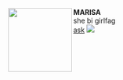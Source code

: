   <img src="https://64.media.tumblr.com/319e5f257cb7d09975af209de7e38b1f/fc2ea4d78d679328-a3/s640x960/a0c1ca425692a3508295b678642e53b5cedfe48d.gifv" align=left height=130>
  <b>MARISA</b>
  <br>she bi girlfag
  <br><a href="">ask</a>
  <img src="https://komarev.com/ghpvc/?username=prettynoose&color=000000&label=gangstalkers">
